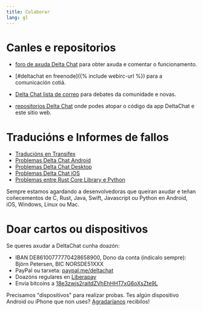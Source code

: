 ```yaml
---
title: Colaborar
lang: gl
---
```


# Canles e repositorios

- [foro de axuda Delta Chat](https://support.delta.chat) para obter
  axuda e comentar o funcionamento.

- [#deltachat en freenode]({% include webirc-url %}) para a comunicación cotiá.

- [Delta Chat lista de
  correo](https://lists.codespeak.net/postorius/lists/delta.codespeak.net/) 
  para debates da comunidade e novas.

- [repositorios Delta Chat](https://github.com/deltachat/) onde podes 
  atopar o código da app DeltaChat e este sitio web.

# Traducións e Informes de fallos

- [Traducións en Transifex](https://www.transifex.com/delta-chat/public/)
- [Problemas Delta Chat Android](https://github.com/deltachat/deltachat-android/issues)
- [Problemas Delta Chat Desktop](https://github.com/deltachat/deltachat-desktop/issues)
- [Problemas Delta Chat iOS](https://github.com/deltachat/deltachat-ios/issues)
- [Problemas entre Rust Core Library e Python](https://github.com/deltachat/deltachat-core-rust/issues)

Sempre estamos agardando a desenvolvedoras que queiran axudar e teñan coñecementos de
C, Rust, Java, Swift, Javascript ou Python en Android, iOS, Windows, Linux ou Mac.


# Doar cartos ou dispositivos

Se queres axudar a DeltaChat cunha doazón:

- IBAN DE86100777770428658900, Dono da conta (indicalo sempre): Björn Petersen, BIC NORSDE51XXX
- PayPal ou tarxeta: [paypal.me/deltachat](https://paypal.me/deltachat/20)
- Doazóns regulares en [Liberapay](https://liberapay.com/delta.chat/)
- Envía bitcoins a  [18e3zwis2raitdZVhEhHHT7xG6oXsZte9L](bitcoin:18e3zwis2raitdZVhEhHHT7xG6oXsZte9L)

Precisamos "dispositivos" para realizar probas. Tes algún dispositivo Android ou iPhone que non uses?
[Agradaríanos](imprint) recibilos!
